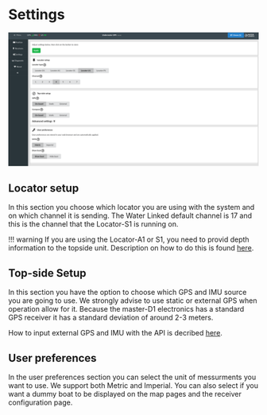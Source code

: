 # Settings

![settings](../../img/settings.png)

## Locator setup

In this section you choose which locator you are using with the system and on which channel it is sending. The Water Linked default channel is 17 and this is the channel that the Locator-S1 is running on. 

!!! warning
    If you are using the Locator-A1 or S1, you need to provid depth information to the topside unit. Description on how to do this is found [here](https://waterlinked.github.io/docs/explorer-kit/gui/api/).


## Top-side Setup

In this section you have the option to choose which GPS and IMU source you are going to use. We strongly advise to use static or external GPS when operation allow for it. Because the master-D1 electronics has a standard GPS receiver it has a standard deviation of around 2-3 meters. 

How to input external GPS and IMU with the API is decribed [here](https://waterlinked.github.io/docs/explorer-kit/gui/api).

## User preferences

In the user preferences section you can select the unit of messurments you want to use. We support both Metric and Imperial. You can also select if you want a dummy boat to be displayed on the map pages and the receiver configuration page. 